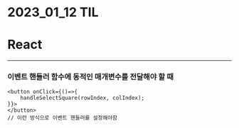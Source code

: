 # 2023_01_12 TIL

# React

---

### 이벤트 핸들러 함수에 동적인 매개변수를 전달해야 할 때

```JSX
<button onClick={()=>{
    handleSelectSquare(rowIndex, colIndex);
}}>
</button>
// 이런 방식으로 이벤트 핸들러를 설정해야함
```
